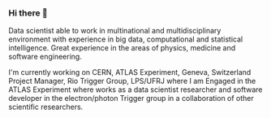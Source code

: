 ### Hi there 👋

Data scientist able to work in multinational and multidisciplinary environment with experience in big data, computational and statistical intelligence. Great experience in the areas of physics, medicine and software engineering.

I'm currently working on CERN, ATLAS Experiment, Geneva, Switzerland Project Manager, Rio Trigger Group, LPS/UFRJ where I am Engaged in the ATLAS Experiment where works as a data scientist researcher and software developer in the electron/photon Trigger group in a collaboration of other scientific researchers. 

<!--
### Code ranking:

[![jodafons's github stats](https://github-readme-stats.vercel.app/api?username=jodafons&theme=graywhite)](https://github.com/jodafons)
-->


